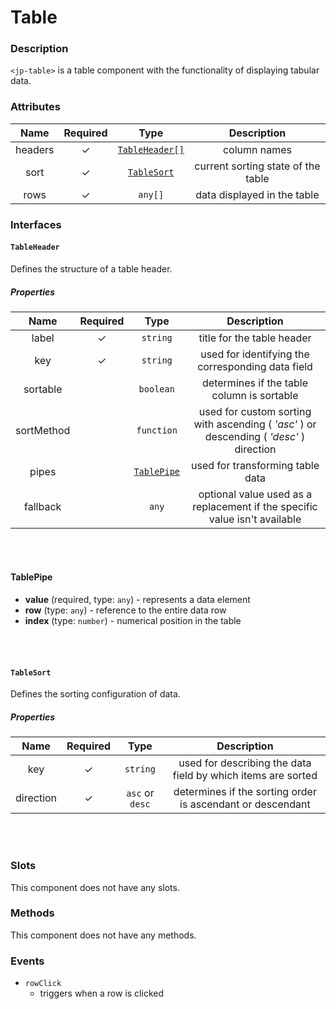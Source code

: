 # Table

### Description

`<jp-table>` is a table component with the functionality of displaying tabular data.

### Attributes

| **Name** | **Required** |            **Type**             |          **Description**           |
| :------: | :----------: | :-----------------------------: | :--------------------------------: |
| headers  |      ✓       | [`TableHeader[]`](#tableheader) |            column names            |
|   sort   |      ✓       |    [`TableSort`](#tablesort)    | current sorting state of the table |
|   rows   |      ✓       |             `any[]`             |    data displayed in the table     |

### Interfaces

#### `TableHeader`

Defines the structure of a table header.

##### Properties

|  **Name**  | **Required** |         **Type**          |                                     **Description**                                     |
| :--------: | :----------: | :-----------------------: | :-------------------------------------------------------------------------------------: |
|   label    |      ✓       |         `string`          |                               title for the table header                                |
|    key     |      ✓       |         `string`          |                    used for identifying the corresponding data field                    |
|  sortable  |              |         `boolean`         |                       determines if the table column is sortable                        |
| sortMethod |              |        `function`         | used for custom sorting with ascending ( _'asc'_ ) or descending ( _'desc'_ ) direction |
|   pipes    |              | [`TablePipe`](#tablepipe) |                            used for transforming table data                             |
|  fallback  |              |           `any`           |       optional value used as a replacement if the specific value isn't available        |

<br></br>

#### TablePipe

- **value** (required, type: `any`) - represents a data element
- **row** (type: `any`) - reference to the entire data row
- **index** (type: `number`) - numerical position in the table

<br></br>

#### `TableSort`

Defines the sorting configuration of data.

##### Properties

| **Name**  | **Required** |    **Type**     |                       **Description**                        |
| :-------: | :----------: | :-------------: | :----------------------------------------------------------: |
|    key    |      ✓       |    `string`     | used for describing the data field by which items are sorted |
| direction |      ✓       | `asc` or `desc` |  determines if the sorting order is ascendant or descendant  |

<br></br>

### Slots

This component does not have any slots.

### Methods

This component does not have any methods.

### Events

- `rowClick`
  - triggers when a row is clicked
